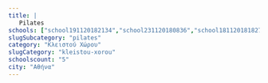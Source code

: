 ```yaml
---
title: |
   Pilates
schools: ["school191120182134","school231120180836","school181120181827","school191120180041","school221120181603"]
slugSubcategory: "pilates"
category: "Κλειστού Χώρου"
slugCategory: "kleistou-xorou"
schoolscount: "5"
city: "Αθήνα"
---
```


